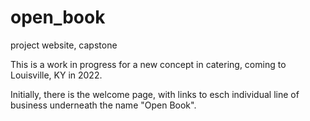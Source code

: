 # open_book

project website, capstone

This is a work in progress for a new concept in catering, coming to Louisville, KY in 2022.

Initially, there is the welcome page, with links to esch individual line of business underneath the name "Open Book".
